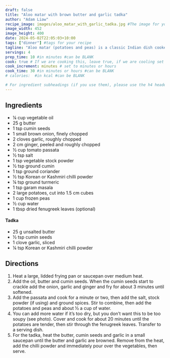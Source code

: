 ```yaml
---
draft: false
title: "Aloo matar with brown butter and garlic tadka"
author: "Adam Liaw"
recipe_image: images/aloo_matar_with_garlic_tadka.jpg #The image for your recipe
image_width: 452
image_height: 400
date: 2024-05-02T22:05:03+10:00
tags: ["dinner"] #tags for your recipe
tagline: "Aloo matar (potatoes and peas) is a classic Indian dish cooked with cumin and spices"
servings: 4
prep_time: 10 #in minutes #can be BLANK
cook: true # If we are cooking this, leave true, if we are cooling set to false
cook_increment: minutes # set to minutes or hours
cook_time: 30 #in minutes or hours #can be BLANK
# calories:  #in kcal #can be BLANK

# For ingredient subheadings (if you use them), please use the h4 header.  For print view I have those elements targeted
---
```



## Ingredients

- ¼ cup vegetable oil
- 25 g butter
- 1 tsp cumin seeds
- 1 small brown onion, finely chopped
- 2 cloves garlic, roughly chopped
- 2 cm ginger, peeled and roughly chopped
- ½ cup tomato passata
- ½ tsp salt
- 1 tsp vegetable stock powder
- ½ tsp ground cumin
- 1 tsp ground coriander
- ½ tsp Korean or Kashmiri chilli powder
- ¼ tsp ground turmeric
- 1 tsp garam masala
- 2 large potatoes, cut into 1.5 cm cubes
- 1 cup frozen peas
- ½ cup water
- 1 tbsp dried fenugreek leaves (optional)

#### Tadka
- 25 g unsalted butter
- ½ tsp cumin seeds
- 1 clove garlic, sliced
- ¼ tsp Korean or Kashmiri chilli powder

## Directions

1. Heat a large, lidded frying pan or saucepan over medium heat. 
2. Add the oil, butter and cumin seeds. When the cumin seeds start to crackle add the onion, garlic and ginger and fry for about 3 minutes until softened. 
3. Add the passata and cook for a minute or two, then add the salt, stock powder (if using) and ground spices. Stir to combine, then add the potatoes and peas and about ½ a cup of water. 
4. You can add more water if it’s too dry, but you don’t want this to be too soupy (see photo). Cover and cook for about 20 minutes until the potatoes are tender, then stir through the fenugreek leaves. Transfer to a serving dish.
5. For the tadka, heat the butter, cumin seeds and garlic in a small saucepan until the butter and garlic are browned. Remove from the heat, add the chilli powder and immediately pour over the vegetables, then serve.